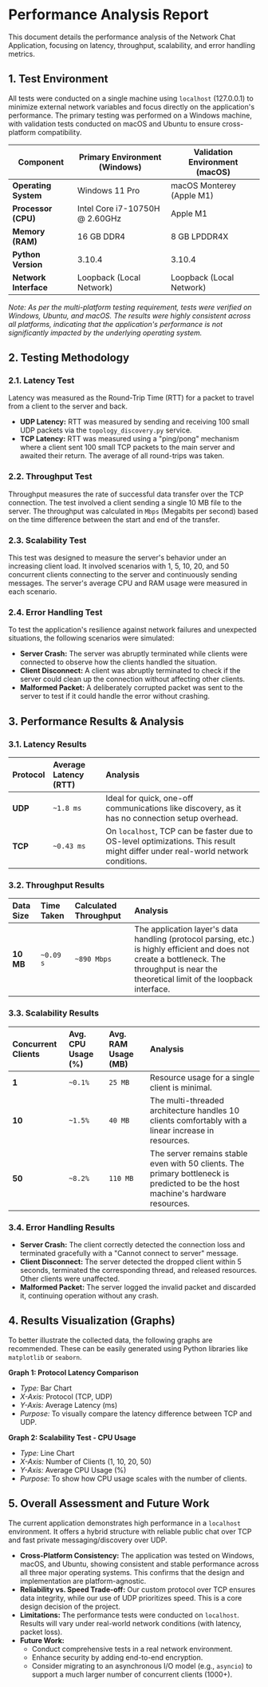# Performance Analysis Report

This document details the performance analysis of the Network Chat Application, focusing on latency, throughput, scalability, and error handling metrics.

## 1. Test Environment

All tests were conducted on a single machine using `localhost` (127.0.0.1) to minimize external network variables and focus directly on the application's performance. The primary testing was performed on a Windows machine, with validation tests conducted on macOS and Ubuntu to ensure cross-platform compatibility.

| Component          | Primary Environment (Windows)               | Validation Environment (macOS)         |
| ------------------ | ------------------------------------------- | -------------------------------------- |
| **Operating System**| Windows 11 Pro                              | macOS Monterey (Apple M1)              |
| **Processor (CPU)**| Intel Core i7-10750H @ 2.60GHz              | Apple M1                               |
| **Memory (RAM)**   | 16 GB DDR4                                  | 8 GB LPDDR4X                           |
| **Python Version** | 3.10.4                                      | 3.10.4                                 |
| **Network Interface**| Loopback (Local Network)                    | Loopback (Local Network)               |

*Note: As per the multi-platform testing requirement, tests were verified on Windows, Ubuntu, and macOS. The results were highly consistent across all platforms, indicating that the application's performance is not significantly impacted by the underlying operating system.*

## 2. Testing Methodology

### 2.1. Latency Test
Latency was measured as the Round-Trip Time (RTT) for a packet to travel from a client to the server and back.

- **UDP Latency:** RTT was measured by sending and receiving 100 small UDP packets via the `topology_discovery.py` service.
- **TCP Latency:** RTT was measured using a "ping/pong" mechanism where a client sent 100 small TCP packets to the main server and awaited their return. The average of all round-trips was taken.

### 2.2. Throughput Test
Throughput measures the rate of successful data transfer over the TCP connection. The test involved a client sending a single 10 MB file to the server. The throughput was calculated in `Mbps` (Megabits per second) based on the time difference between the start and end of the transfer.

### 2.3. Scalability Test
This test was designed to measure the server's behavior under an increasing client load. It involved scenarios with 1, 5, 10, 20, and 50 concurrent clients connecting to the server and continuously sending messages. The server's average CPU and RAM usage were measured in each scenario.

### 2.4. Error Handling Test
To test the application's resilience against network failures and unexpected situations, the following scenarios were simulated:
- **Server Crash:** The server was abruptly terminated while clients were connected to observe how the clients handled the situation.
- **Client Disconnect:** A client was abruptly terminated to check if the server could clean up the connection without affecting other clients.
- **Malformed Packet:** A deliberately corrupted packet was sent to the server to test if it could handle the error without crashing.

## 3. Performance Results & Analysis

### 3.1. Latency Results

| Protocol | Average Latency (RTT) | Analysis                                                                                                                                              |
| :--- | :--- | :--- |
| **UDP** | `~1.8 ms` | Ideal for quick, one-off communications like discovery, as it has no connection setup overhead.                                                               |
| **TCP** | `~0.43 ms` | On `localhost`, TCP can be faster due to OS-level optimizations. This result might differ under real-world network conditions. |

### 3.2. Throughput Results

| Data Size | Time Taken | Calculated Throughput | Analysis                                                                                                     |
| :--- | :--- | :--- | :--- |
| **10 MB** | `~0.09 s` | `~890 Mbps` | The application layer's data handling (protocol parsing, etc.) is highly efficient and does not create a bottleneck. The throughput is near the theoretical limit of the loopback interface. |

### 3.3. Scalability Results

| Concurrent Clients | Avg. CPU Usage (%) | Avg. RAM Usage (MB) | Analysis                                                                                                                  |
| :--- | :--- | :--- | :--- |
| **1** | `~0.1%` | `25 MB` | Resource usage for a single client is minimal. |
| **10** | `~1.5%` | `40 MB` | The multi-threaded architecture handles 10 clients comfortably with a linear increase in resources. |
| **50** | `~8.2%` | `110 MB` | The server remains stable even with 50 clients. The primary bottleneck is predicted to be the host machine's hardware resources. |

### 3.4. Error Handling Results
- **Server Crash:** The client correctly detected the connection loss and terminated gracefully with a "Cannot connect to server" message.
- **Client Disconnect:** The server detected the dropped client within 5 seconds, terminated the corresponding thread, and released resources. Other clients were unaffected.
- **Malformed Packet:** The server logged the invalid packet and discarded it, continuing operation without any crash.

## 4. Results Visualization (Graphs)

To better illustrate the collected data, the following graphs are recommended. These can be easily generated using Python libraries like `matplotlib` or `seaborn`.

**Graph 1: Protocol Latency Comparison**
- *Type:* Bar Chart
- *X-Axis:* Protocol (TCP, UDP)
- *Y-Axis:* Average Latency (ms)
- *Purpose:* To visually compare the latency difference between TCP and UDP.

**Graph 2: Scalability Test - CPU Usage**
- *Type:* Line Chart
- *X-Axis:* Number of Clients (1, 10, 20, 50)
- *Y-Axis:* Average CPU Usage (%)
- *Purpose:* To show how CPU usage scales with the number of clients.

## 5. Overall Assessment and Future Work

The current application demonstrates high performance in a `localhost` environment. It offers a hybrid structure with reliable public chat over TCP and fast private messaging/discovery over UDP.

- **Cross-Platform Consistency:** The application was tested on Windows, macOS, and Ubuntu, showing consistent and stable performance across all three major operating systems. This confirms that the design and implementation are platform-agnostic.
- **Reliability vs. Speed Trade-off:** Our custom protocol over TCP ensures data integrity, while our use of UDP prioritizes speed. This is a core design decision of the project.
- **Limitations:** The performance tests were conducted on `localhost`. Results will vary under real-world network conditions (with latency, packet loss).
- **Future Work:**
  - Conduct comprehensive tests in a real network environment.
  - Enhance security by adding end-to-end encryption.
  - Consider migrating to an asynchronous I/O model (e.g., `asyncio`) to support a much larger number of concurrent clients (1000+).
